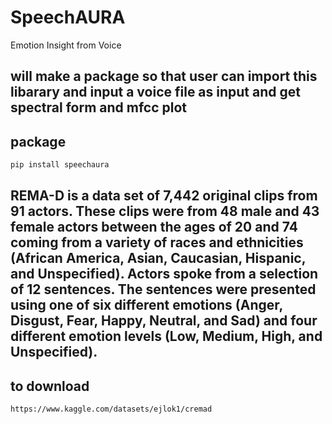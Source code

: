 # SpeechAURA
 Emotion Insight from Voice

 ## will make a package so that user can import this libarary and input a voice file as input and get spectral form and mfcc plot

## package

 ```bash
pip install speechaura
```
## REMA-D is a data set of 7,442 original clips from 91 actors. These clips were from 48 male and 43 female actors between the ages of 20 and 74 coming from a variety of races and ethnicities (African America, Asian, Caucasian, Hispanic, and Unspecified). Actors spoke from a selection of 12 sentences. The sentences were presented using one of six different emotions (Anger, Disgust, Fear, Happy, Neutral, and Sad) and four different emotion levels (Low, Medium, High, and Unspecified).

## to download 

```bash 
https://www.kaggle.com/datasets/ejlok1/cremad
```
